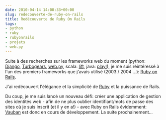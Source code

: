 ```yaml
---
date: 2010-04-14 14:00:33+00:00
slug: redecouverte-de-ruby-on-rails
title: Redécouverte de Ruby On Rails
tags:
- python
- ruby
- rubyonrails
- projets
- web.py
---
```


Suite à des recherches sur les frameworks web du moment (python: [Django](http://www.djangoproject.com/), [Turbogears](http://turbogears.org/), [web.py](http://webpy.org/), scala: [lift](http://liftweb.net/), java: [play!](http://www.playframework.org/)), je me suis réintéressé à l'un des premiers frameworks que j'avais utilisé (2003 / 2004 ...): [Ruby on Rails](http://rubyonrails.org/).

J'ai redécouvert l'élégance et la simplicité de [Ruby](http://www.ruby-lang.org/fr/) et la puissance de Rails.

Du coup, je me suis lancé un nouveau défi: créer une application de gestion des identités web - afin de ne plus oublier identifiant/mots de passe des sites où je suis inscrit (et il y en a!) - avec Ruby on Rails évidemment: [Vauban](http://labs.zeneffy.fr/projets/vauban/) est donc en cours de développement. La suite prochainement...
